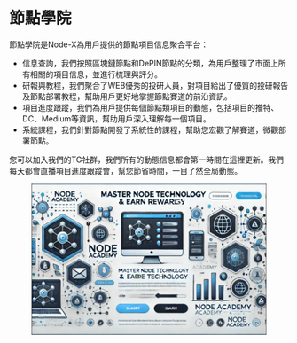 # 節點學院

節點學院是Node-X為用戶提供的節點項目信息聚合平台：

* 信息查詢，我們按照區塊鏈節點和DePIN節點的分類，為用戶整理了市面上所有相關的項目信息，並進行梳理與評分。
* 研報與教程，我們聚合了WEB優秀的投研人員，對項目給出了優質的投研報告及節點部署教程，幫助用戶更好地掌握節點賽道的前沿資訊。
* 項目進度跟蹤，我們為用戶提供每個節點類項目的動態，包括項目的推特、DC、Medium等資訊，幫助用戶深入理解每一個項目。
* 系統課程，我們針對節點開發了系統性的課程，幫助您宏觀了解賽道，微觀部署節點。

您可以加入我們的TG社群，我們所有的動態信息都會第一時間在這裡更新。我們每天都會直播項目進度跟蹤會，幫您節省時間，一目了然全局動態。

<figure><img src="../.gitbook/assets/image (8).png" alt=""><figcaption></figcaption></figure>
